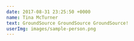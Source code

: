 ```yaml
---
date: 2017-08-31 23:25:50 +0000
name: Tina McTurner
text: GroundSource GroundSource GroundSource!
userImg: images/sample-person.png
---
```

